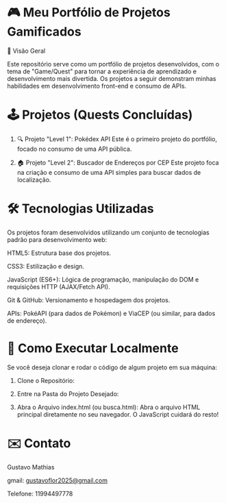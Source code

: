 # 🎮 Meu Portfólio de Projetos Gamificados

🌟 Visão Geral

Este repositório serve como um portfólio de projetos desenvolvidos, com o tema de "Game/Quest" para tornar a experiência de aprendizado e desenvolvimento mais divertida. Os projetos a seguir demonstram minhas habilidades em desenvolvimento front-end e consumo de APIs.

# 🕹️ Projetos (Quests Concluídas)

1. 🔍 Projeto "Level 1": Pokédex API
Este é o primeiro projeto do portfólio, focado no consumo de uma API pública.

2. 🏠 Projeto "Level 2": Buscador de Endereços por CEP
Este projeto foca na criação e consumo de uma API simples para buscar dados de localização.

# 🛠️ Tecnologias Utilizadas

Os projetos foram desenvolvidos utilizando um conjunto de tecnologias padrão para desenvolvimento web:

HTML5: Estrutura base dos projetos.

CSS3: Estilização e design.

JavaScript (ES6+): Lógica de programação, manipulação do DOM e requisições HTTP (AJAX/Fetch API).

Git & GitHub: Versionamento e hospedagem dos projetos.

APIs: PokéAPI (para dados de Pokémon) e ViaCEP (ou similar, para dados de endereço).

# 🚀 Como Executar Localmente

Se você deseja clonar e rodar o código de algum projeto em sua máquina:

1. Clone o Repositório:

2. Entre na Pasta do Projeto Desejado:

3. Abra o Arquivo index.html (ou busca.html): Abra o arquivo HTML principal diretamente no seu navegador. O JavaScript cuidará do resto!

# ✉️ Contato
Gustavo Mathias

gmail: gustavoflor2025@gmail.com

Telefone: 11994497778
